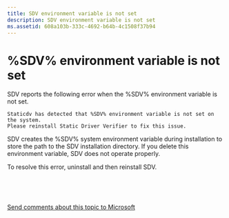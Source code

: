 ```yaml
---
title: SDV environment variable is not set
description: SDV environment variable is not set
ms.assetid: 608a103b-333c-4692-b64b-4c1508f37b94
---
```


# %SDV% environment variable is not set


SDV reports the following error when the %SDV% environment variable is not set.

```
Staticdv has detected that %SDV% environment variable is not set on the system.
Please reinstall Static Driver Verifier to fix this issue.
```

SDV creates the %SDV% system environment variable during installation to store the path to the SDV installation directory. If you delete this environment variable, SDV does not operate properly.

To resolve this error, uninstall and then reinstall SDV.

 

 

[Send comments about this topic to Microsoft](mailto:wsddocfb@microsoft.com?subject=Documentation%20feedback%20[devtest\devtest]:%20%SDV%%20environment%20variable%20is%20not%20set%20%20RELEASE:%20%2811/17/2016%29&body=%0A%0APRIVACY%20STATEMENT%0A%0AWe%20use%20your%20feedback%20to%20improve%20the%20documentation.%20We%20don't%20use%20your%20email%20address%20for%20any%20other%20purpose,%20and%20we'll%20remove%20your%20email%20address%20from%20our%20system%20after%20the%20issue%20that%20you're%20reporting%20is%20fixed.%20While%20we're%20working%20to%20fix%20this%20issue,%20we%20might%20send%20you%20an%20email%20message%20to%20ask%20for%20more%20info.%20Later,%20we%20might%20also%20send%20you%20an%20email%20message%20to%20let%20you%20know%20that%20we've%20addressed%20your%20feedback.%0A%0AFor%20more%20info%20about%20Microsoft's%20privacy%20policy,%20see%20http://privacy.microsoft.com/default.aspx. "Send comments about this topic to Microsoft")




